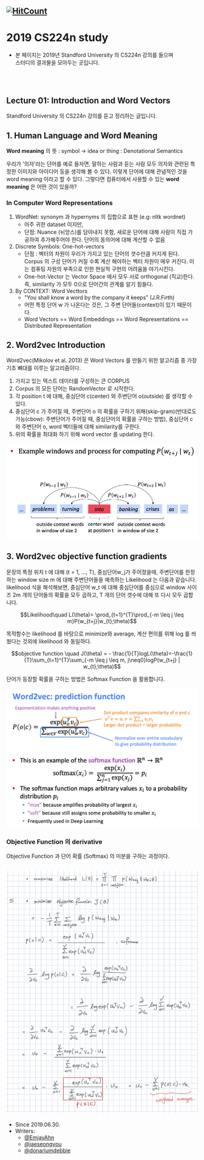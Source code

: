 [![HitCount](http://hits.dwyl.io/emjayahn/CS224n-study.svg)](http://hits.dwyl.io/emjayahn/CS224n-study)
---

# 2019 CS224n study
- 본 페이지는 2019년 Standford University 의 CS224n 강의를 들으며 <br>
스터디의 결과물을 모아두는 곳입니다.
<br>
<br>

## Lecture 01: Introduction and Word Vectors

Standford University 의 CS224n 강의를 듣고 정리하는 글입니다.

## 1. Human Language and Word Meaning

**Word meaning** 의 뜻 : symbol → idea or thing : Denotational Semantics

우리가 '의자'라는 단어를 예로 들자면, 말하는 사람과 듣는 사람 모두 의자와 관련된 특정한 이미지와 아이디어 등을 생각해 볼 수 있다. 이렇게 단어에 대해 관념적인 것을 word meaning 이라고 할 수 있다. 그렇다면 컴퓨터에서 사용할 수 있는 **word meaning** 은 어떤 것이 있을까?

### In Computer Word Representations

1. WordNet: synonym 과 hypernyms 의 집합으로 표현 (e.g: nltk wordnet)
    - 아주 귀한 dataset 이지만,
    - 단점: Nuance (뉘앙스)를 담아내지 못함, 새로운 단어에 대해 사람이 직접 가공하여 추가해주어야 한다. 단어의 동의어에 대해 계산할 수 없음
2. Discrete Symbols: One-hot-vectors
    - 단점 : 벡터의 차원이 우리가 가지고 있는 단어의 갯수만큼 커지게 된다. Corpus 의 구성 단어가 커질 수록 계산 해야하는 벡터 차원이 매우 커진다. 이는 컴퓨팅 자원의 부족으로 인한 현실적 구현의 어려움을 야기시킨다.
    - One-hot-Vector 는 Vector Space 에서 모두 서로 orthogonal (직교)한다. 즉, similarity 가 모두 0으로 단어간의 관계를 알기 힘들다.
3. By CONTEXT: Word Vecttors
    - "You shall know a word by the company it keeps" (J.R.Firth)
    - 어떤 특정 단어 w 가 나온다는 것은, 그 주변 단어들(context)이  있기 때문이다.
    - Word Vectors == Word Embeddings == Word Representations == Distributed Representation

## 2. Word2vec Introduction

Word2vec(Mikolov et al. 2013) 은 Word Vectors 를 만들기 위한 알고리즘 중 가장 기초 뼈대를 이루는 알고리즘이다.

1. 가지고 있는 텍스트 데이터를 구성하는 큰 CORPUS
2. Corpus 의 모든 단어는 RandomVector 로 시작한다.
3. 각 position t 에 대해, 중심단어 c(center) 와 주변단어 o(outside) 를 생각할 수 있다.
4. 중심단어 c 가 주어질 때, 주변단어 o 의 확률을 구하기 위해(skip-gram)(반대로도 가능(cbow): 주변단어가 주어질 때, 중심단어의 확률을 구하는 방법), 중심단어 c 와 주변단어 o, word 벡터들에 대해 similarity를 구한다.
5. 위의 확률을 최대화 하기 위해 word vector 를 updating 한다.

![](Untitled-cc28ca48-12e4-4a20-a6c4-b0be86d339d8.png)

## 3. Word2vec objective function gradients

문장의 특정 위치 t 에 대해 (t = 1, ..., T), 중심단어w_j가 주어졌을때, 주변단어를 한정하는 window size m 에 대해  주변단어들을 예측하는 Likelihood 는 다음과 같습니다. likelihood 식을 해석해보면, 중심단어 w_t 에 대해 중심단어를 중심으로 window 사이즈 2m 개의 단어들의 확률을 모두 곱하고, T 개의 단어 갯수에 대해 또 다시 모두 곱합니다.

$$Likelihood\quad L(\theta)= \prod_{t=1}^{T}\prod_{-m \leq j \leq m}P(w_{t+j}|w_{t};\theta)$$

목적함수는 likelihood 를 바탕으로 minimize와 average, 계산 편의를 위해 log 를 씌웠다는 것외에 likelihood 와 동일하다.

$$objective function \quad J(\theta) = - \frac{1}{T}logL(\theta)=-\frac{1}{T}\sum_{t=1}^{T}\sum_{-m \leq j \leq m, j\neq0}logP(w_{t+j} | w_{t};\theta)$$

단어가 등장할 확률을 구하는 방법은 Softmax Function 을 활용합니다.

![](Untitled-99acc04b-91fd-451c-868f-574d995778b3.png)

### Objective Function 의 derivative

Objective Function 과 단어 확률 (Softmax) 의 미분을 구하는 과정이다. 

![](Untitled-d45516b7-8024-457c-bda2-39092a1f6892.png)
---
- Since 2019.06.30.
- Writers:
  - [@EmjayAhn](https://github.com/emjayahn)
  - [@jaeseongyou](https://github.com/jaeseongyou)
  - [@donariumdebbie](https://github.com/donariumdebbie)